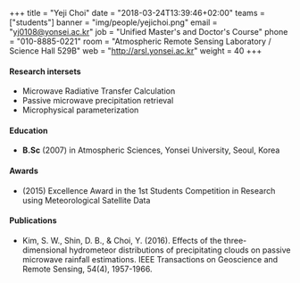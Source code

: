 ﻿+++
title = "Yeji Choi"
date = "2018-03-24T13:39:46+02:00"
teams = ["students"]
banner = "img/people/yejichoi.png"
email = "yj0108@yonsei.ac.kr"
job = "Unified Master's and Doctor's Course"
phone = "010-8885-0221"
room = "Atmospheric Remote Sensing Laboratory / Science Hall 529B"
web = "http://arsl.yonsei.ac.kr"
weight = 40
+++

#### Research intersets
+ Microwave Radiative Transfer Calculation
+ Passive microwave precipitation retrieval
+ Microphysical parameterization

#### Education
 + **B.Sc** (2007) in Atmospheric Sciences, Yonsei University, Seoul, Korea

#### Awards
 + (2015) Excellence Award in the 1st Students Competition in Research using Meteorological Satellite Data


#### Publications
+ Kim, S. W., Shin, D. B., & Choi, Y. (2016). Effects of the three-dimensional hydrometeor distributions of precipitating clouds on passive microwave rainfall estimations. IEEE Transactions on Geoscience and Remote Sensing, 54(4), 1957-1966.
